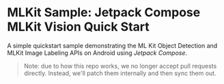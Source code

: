 # MLKit Sample: Jetpack Compose MLKit Vision Quick Start

A simple quickstart sample demonstrating the ML Kit Object Detection and MLKit Image Labeling APIs on Android using *Jetpack Compose*.

> Note: due to how this repo works, we no longer accept pull requests directly. Instead, we'll patch them internally and then sync them out.
